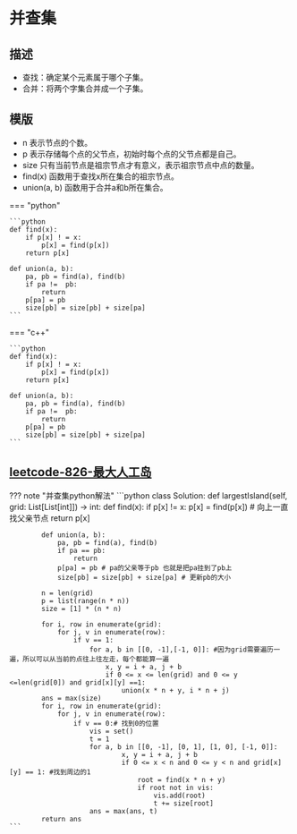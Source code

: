 # 并查集
## 描述
- 查找：确定某个元素属于哪个子集。
- 合并：将两个字集合并成一个子集。
## 模版
- n 表示节点的个数。
- p 表示存储每个点的父节点，初始时每个点的父节点都是自己。
- size 只有当前节点是祖宗节点才有意义，表示祖宗节点中点的数量。
- find(x) 函数用于查找x所在集合的祖宗节点。
- union(a, b) 函数用于合并a和b所在集合。

=== "python"

    ```python
    def find(x):
        if p[x] ! = x:
            p[x] = find(p[x])
        return p[x]

    def union(a, b):
        pa, pb = find(a), find(b)
        if pa !=  pb:
            return  
        p[pa] = pb
        size[pb] = size[pb] + size[pa]
    ```
=== "c++"

    ```python
    def find(x):
        if p[x] ! = x:
            p[x] = find(p[x])
        return p[x]

    def union(a, b):
        pa, pb = find(a), find(b)
        if pa !=  pb:
            return  
        p[pa] = pb
        size[pb] = size[pb] + size[pa]
    ```
## [leetcode-826-最大人工岛](https://leetcode.cn/problems/making-a-large-island/)
??? note "并查集python解法"
    ```python
    class Solution:
        def largestIsland(self, grid: List[List[int]]) -> int:
            def find(x):
                if p[x] != x:
                    p[x] = find(p[x]) # 向上一直找父亲节点
                return p[x]

            def union(a, b):
                pa, pb = find(a), find(b)
                if pa == pb:
                    return 
                p[pa] = pb # pa的父亲等于pb 也就是把pa挂到了pb上
                size[pb] = size[pb] + size[pa] # 更新pb的大小
            
            n = len(grid)
            p = list(range(n * n))
            size = [1] * (n * n)
            
            for i, row in enumerate(grid):
                for j, v in enumerate(row):
                    if v == 1:
                        for a, b in [[0, -1],[-1, 0]]: #因为grid需要遍历一遍，所以可以从当前的点往上往左走，每个都能算一遍
                            x, y = i + a, j + b
                            if 0 <= x <= len(grid) and 0 <= y <=len(grid[0]) and grid[x][y] ==1:
                                union(x * n + y, i * n + j)
            ans = max(size)
            for i, row in enumerate(grid):
                for j, v in enumerate(row):
                    if v == 0:# 找到0的位置
                        vis = set()
                        t = 1 
                        for a, b in [[0, -1], [0, 1], [1, 0], [-1, 0]]:
                                x, y = i + a, j + b
                                if 0 <= x < n and 0 <= y < n and grid[x][y] == 1: #找到周边的1
                                    root = find(x * n + y)
                                    if root not in vis:
                                        vis.add(root)
                                        t += size[root]
                        ans = max(ans, t)
            return ans 
    ```










